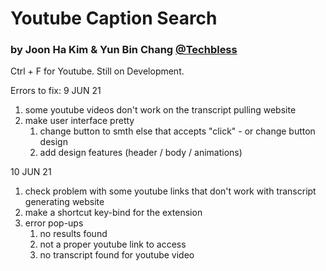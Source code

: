 # Youtube Caption Search
### by Joon Ha Kim & Yun Bin Chang [@Techbless](https://github.com/techbless)

Ctrl + F for Youtube. Still on Development.

Errors to fix:
9 JUN 21
1. some youtube videos don't work on the transcript pulling website
2. make user interface pretty 
   1. change button to smth else that accepts "click" - or change button design
   2. add design features (header / body / animations)

10 JUN 21
1. check problem with some youtube links that don't work with transcript generating website
2. make a shortcut key-bind for the extension
3. error pop-ups
    1. no results found
    2. not a proper youtube link to access
    3. no transcript found for youtube video
